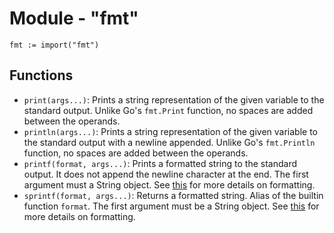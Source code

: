# Module - "fmt"

```golang
fmt := import("fmt")
```

## Functions

- `print(args...)`: Prints a string representation of the given variable to the standard output. Unlike Go's `fmt.Print` function, no spaces are added between the operands.
- `println(args...)`: Prints a string representation of the given variable to the standard output with a newline appended. Unlike Go's `fmt.Println` function, no spaces are added between the operands.
- `printf(format, args...)`: Prints a formatted string to the standard output. It does not append the newline character at the end. The first argument must a String object. See [this](https://github.com/d5/tengo/blob/master/docs/formatting.md) for more details on formatting.
- `sprintf(format, args...)`: Returns a formatted string. Alias of the builtin function `format`. The first argument must be a String object. See [this](https://github.com/d5/tengo/blob/master/docs/formatting.md) for more details on formatting.
